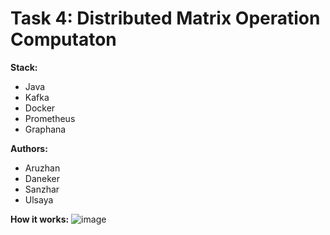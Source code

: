 # Task 4: Distributed Matrix Operation Computaton

**Stack:**
- Java
- Kafka
- Docker
- Prometheus
- Graphana

**Authors:**
- Aruzhan
- Daneker
- Sanzhar
- Ulsaya

**How it works:**
![image](https://github.com/user-attachments/assets/72759f19-adae-4ed6-bc7a-987e2c00eeac)
